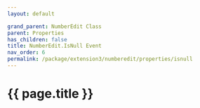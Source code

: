 ```yaml
---
layout: default

grand_parent: NumberEdit Class
parent: Properties
has_children: false
title: NumberEdit.IsNull Event
nav_order: 6
permalink: /package/extension3/numberedit/properties/isnull
---
```

# {{ page.title }}
